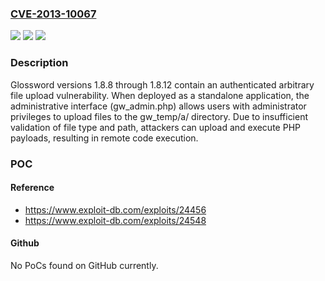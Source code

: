 ### [CVE-2013-10067](https://cve.mitre.org/cgi-bin/cvename.cgi?name=CVE-2013-10067)
![](https://img.shields.io/static/v1?label=Product&message=Glossword&color=blue)
![](https://img.shields.io/static/v1?label=Version&message=1.8.8%20&color=brightgreen)
![](https://img.shields.io/static/v1?label=Vulnerability&message=CWE-434%20Unrestricted%20Upload%20of%20File%20with%20Dangerous%20Type&color=brightgreen)

### Description

Glossword versions 1.8.8 through 1.8.12 contain an authenticated arbitrary file upload vulnerability. When deployed as a standalone application, the administrative interface (gw_admin.php) allows users with administrator privileges to upload files to the gw_temp/a/ directory. Due to insufficient validation of file type and path, attackers can upload and execute PHP payloads, resulting in remote code execution.

### POC

#### Reference
- https://www.exploit-db.com/exploits/24456
- https://www.exploit-db.com/exploits/24548

#### Github
No PoCs found on GitHub currently.

